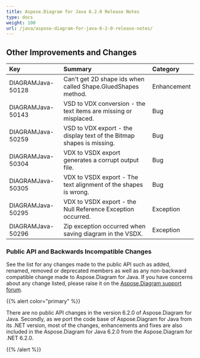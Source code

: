 ```yaml
---
title: Aspose.Diagram for Java 6.2.0 Release Notes
type: docs
weight: 100
url: /java/aspose-diagram-for-java-6-2-0-release-notes/
---
```


## **Other Improvements and Changes**

|**Key** |**Summary** |**Category** |
| :- | :- | :- |
|DIAGRAMJava-50128 |Can't get 2D shape ids when called Shape.GluedShapes method. |Enhancement |
|DIAGRAMJava-50143 |VSD to VDX conversion - the text items are missing or misplaced. |Bug |
|DIAGRAMJava-50259 |VSD to VDX export - the display text of the Bitmap shapes is missing. |Bug |
|DIAGRAMJava-50304 |VDX to VSDX export generates a corrupt output file. |Bug |
|DIAGRAMJava-50305 |VDX to VSDX export - The text alignment of the shapes is wrong. |Bug |
|DIAGRAMJava-50295 |VDX to VSDX export - the Null Reference Exception occurred. |Exception  |
|DIAGRAMJava-50296 |Zip exception occurred when saving diagram in the VSDX. |Exception  |
### **Public API and Backwards Incompatible Changes**
See the list for any changes made to the public API such as added, renamed, removed or deprecated members as well as any non-backward compatible change made to Aspose.Diagram for Java. If you have concerns about any change listed, please raise it on the [Aspose.Diagram support forum](https://forum.aspose.com/c/diagram/17).

{{% alert color="primary" %}} 

There are no public API changes in the version 6.2.0 of Aspose.Diagram for Java. Secondly, as we port the code base of Aspose.Diagram for Java from its .NET version, most of the changes, enhancements and fixes are also included in the Aspose.Diagram for Java 6.2.0 from the Aspose.Diagram for .NET 6.2.0.

{{% /alert %}}
